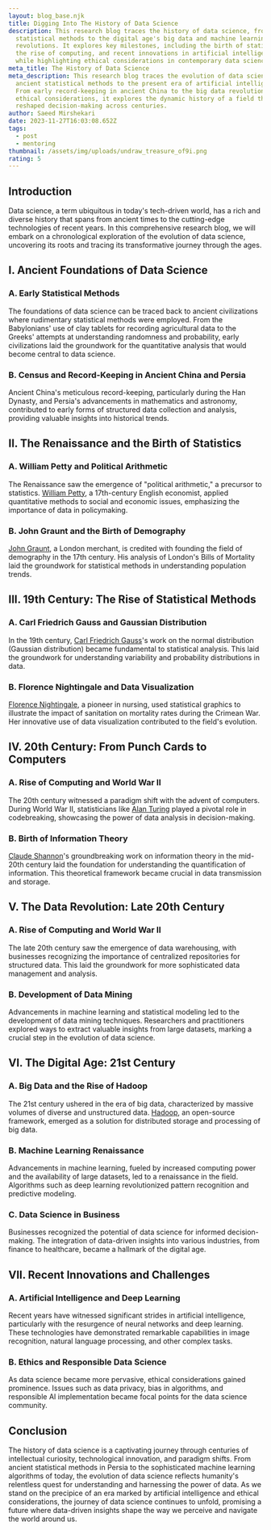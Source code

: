 ```yaml
---
layout: blog_base.njk
title: Digging Into The History of Data Science
description: This research blog traces the history of data science, from ancient
  statistical methods to the digital age's big data and machine learning
  revolutions. It explores key milestones, including the birth of statistics,
  the rise of computing, and recent innovations in artificial intelligence,
  while highlighting ethical considerations in contemporary data science.
meta_title: The History of Data Science
meta_description: This research blog traces the evolution of data science from
  ancient statistical methods to the present era of artificial intelligence.
  From early record-keeping in ancient China to the big data revolution and
  ethical considerations, it explores the dynamic history of a field that has
  reshaped decision-making across centuries.
author: Saeed Mirshekari
date: 2023-11-27T16:03:08.652Z
tags:
  - post
  - mentoring
thumbnail: /assets/img/uploads/undraw_treasure_of9i.png
rating: 5
---
```

## Introduction

Data science, a term ubiquitous in today's tech-driven world, has a rich and diverse history that spans from ancient times to the cutting-edge technologies of recent years. In this comprehensive research blog, we will embark on a chronological exploration of the evolution of data science, uncovering its roots and tracing its transformative journey through the ages.

## I. Ancient Foundations of Data Science

### A. Early Statistical Methods

The foundations of data science can be traced back to ancient civilizations where rudimentary statistical methods were employed. From the Babylonians' use of clay tablets for recording agricultural data to the Greeks' attempts at understanding randomness and probability, early civilizations laid the groundwork for the quantitative analysis that would become central to data science.

### B. Census and Record-Keeping in Ancient China and Persia

Ancient China's meticulous record-keeping, particularly during the Han Dynasty, and Persia's advancements in mathematics and astronomy, contributed to early forms of structured data collection and analysis, providing valuable insights into historical trends.

## II. The Renaissance and the Birth of Statistics

### A. William Petty and Political Arithmetic

The Renaissance saw the emergence of "political arithmetic," a precursor to statistics. [William Petty](https://en.wikipedia.org/wiki/William_Petty), a 17th-century English economist, applied quantitative methods to social and economic issues, emphasizing the importance of data in policymaking.

### B. John Graunt and the Birth of Demography

[John Graunt](https://en.wikipedia.org/wiki/John_Graunt), a London merchant, is credited with founding the field of demography in the 17th century. His analysis of London's Bills of Mortality laid the groundwork for statistical methods in understanding population trends.

## III. 19th Century: The Rise of Statistical Methods

### A. Carl Friedrich Gauss and Gaussian Distribution

In the 19th century, [Carl Friedrich Gauss](https://en.wikipedia.org/wiki/Carl_Friedrich_Gauss)'s work on the normal distribution (Gaussian distribution) became fundamental to statistical analysis. This laid the groundwork for understanding variability and probability distributions in data.

### B. Florence Nightingale and Data Visualization

[Florence Nightingale](https://en.wikipedia.org/wiki/Florence_Nightingale), a pioneer in nursing, used statistical graphics to illustrate the impact of sanitation on mortality rates during the Crimean War. Her innovative use of data visualization contributed to the field's evolution.

## IV. 20th Century: From Punch Cards to Computers

### A. Rise of Computing and World War II

The 20th century witnessed a paradigm shift with the advent of computers. During World War II, statisticians like [Alan Turing](https://en.wikipedia.org/wiki/Alan_Turing) played a pivotal role in codebreaking, showcasing the power of data analysis in decision-making.

### B. Birth of Information Theory

[Claude Shannon](https://en.wikipedia.org/wiki/Claude_Shannon)'s groundbreaking work on information theory in the mid-20th century laid the foundation for understanding the quantification of information. This theoretical framework became crucial in data transmission and storage.

## V. The Data Revolution: Late 20th Century

### A. Rise of Computing and World War II

The late 20th century saw the emergence of data warehousing, with businesses recognizing the importance of centralized repositories for structured data. This laid the groundwork for more sophisticated data management and analysis.

### B. Development of Data Mining

Advancements in machine learning and statistical modeling led to the development of data mining techniques. Researchers and practitioners explored ways to extract valuable insights from large datasets, marking a crucial step in the evolution of data science.

## VI. The Digital Age: 21st Century

### A. Big Data and the Rise of Hadoop

The 21st century ushered in the era of big data, characterized by massive volumes of diverse and unstructured data. [Hadoop](https://hadoop.apache.org/), an open-source framework, emerged as a solution for distributed storage and processing of big data.

### B. Machine Learning Renaissance

Advancements in machine learning, fueled by increased computing power and the availability of large datasets, led to a renaissance in the field. Algorithms such as deep learning revolutionized pattern recognition and predictive modeling.

### C. Data Science in Business

Businesses recognized the potential of data science for informed decision-making. The integration of data-driven insights into various industries, from finance to healthcare, became a hallmark of the digital age.

## VII. Recent Innovations and Challenges

### A. Artificial Intelligence and Deep Learning

Recent years have witnessed significant strides in artificial intelligence, particularly with the resurgence of neural networks and deep learning. These technologies have demonstrated remarkable capabilities in image recognition, natural language processing, and other complex tasks.

### B. Ethics and Responsible Data Science

As data science became more pervasive, ethical considerations gained prominence. Issues such as data privacy, bias in algorithms, and responsible AI implementation became focal points for the data science community.

## Conclusion

The history of data science is a captivating journey through centuries of intellectual curiosity, technological innovation, and paradigm shifts. From ancient statistical methods in Persia to the sophisticated machine learning algorithms of today, the evolution of data science reflects humanity's relentless quest for understanding and harnessing the power of data. As we stand on the precipice of an era marked by artificial intelligence and ethical considerations, the journey of data science continues to unfold, promising a future where data-driven insights shape the way we perceive and navigate the world around us.